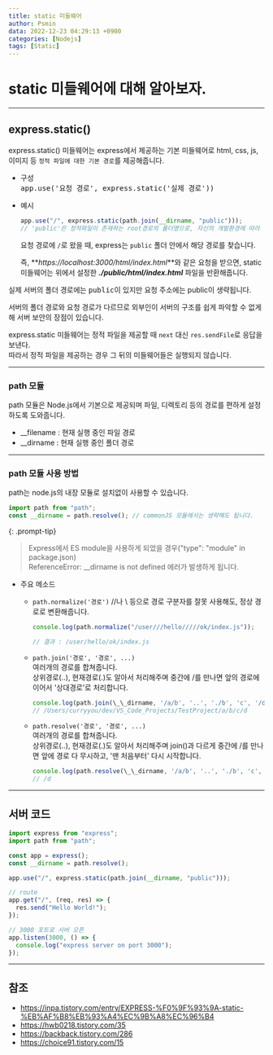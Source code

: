 ```yaml
---
title: static 미들웨어
author: Psmin
data: 2022-12-23 04:29:13 +0900
categories: [Nodejs]
tags: [Static]
---
```


# static 미들웨어에 대해 알아보자.

---

## express.static()

express.static() 미들웨어는 express에서 제공하는 기본 미들웨어로 html, css, js, 이미지
등 `정적 파일에 대한 기본 경로`를 제공해줍니다.

- 구성  
  <kbd>app.use('요청 경로', express.static('실제 경로'))</kbd>

- 예시

  ```js
  app.use("/", express.static(path.join(__dirname, "public")));
  // 'public'은 정적파일이 존재하는 root경로의 폴더명으로, 자신의 개발환경에 따라 다르게 설정할 수 있습니다.
  ```

  요청 경로에 `/`로 왔을 때, express는 `public` 폴더 안에서 해당 경로를 찾습니다.

  즉, **_https://localhost:3000/html/index.html_**와 같은 요청을 받으면, static 미들웨어는 위에서 설정한 **_./public/html/index.html_** 파일을 반환해줍니다.

실제 서버의 폴더 경로에는 <kbd>public</kbd>이 있지만 요청 주소에는 public이 생략됩니다.

서버의 폴더 경로와 요청 경로가 다르므로 외부인이 서버의 구조를 쉽게 파악할 수 없게해 서버 보안의 장점이 있습니다.

express.static 미들웨어는 정적 파일을 제공할 때 `next` 대신 `res.sendFile`로 응답을 보낸다.  
따라서 정적 파일을 제공하는 경우 그 뒤의 미들웨어들은 실행되지 않습니다.

---

### path 모듈

path 모듈은 Node.js에서 기본으로 제공되며 파일, 디렉토리 등의 경로를 편하게 설정하도록 도와줍니다.

- \_\_filename : 현재 실행 중인 파일 경로
- \_\_dirname : 현재 실행 중인 폴더 경로

---

### path 모듈 사용 방법

path는 node.js의 내장 모듈로 설치없이 사용할 수 있습니다.

```js
import path from "path";
const __dirname = path.resolve(); // commonJS 모듈에서는 생략해도 됩니다.
```

{: .prompt-tip}

> Express에서 ES module을 사용하게 되었을 경우("type": "module" in package.json)  
> ReferenceError: \_\_dirname is not defined 에러가 발생하게 됩니다.

- 주요 메소드

  - `path.normalize('경로')`
    //나 \ 등으로 경로 구분자를 잘못 사용해도, 정상 경로로 변환해줍니다.

    ```js
    console.log(path.normalize("/user///hello/////ok/index.js"));

    // 결과 : /user/hello/ok/index.js
    ```

  - `path.join('경로', '경로', ...)`  
    여러개의 경로를 합쳐줍니다.  
    상위경로(..), 현재경로(.)도 알아서 처리해주며 중간에 /를 만나면 앞의 경로에 이어서 '상대경로'로 처리합니다.

    ```js
    console.log(path.join(\_\_dirname, '/a/b', '..', './b', 'c', '/d'));
    // /Users/curryyou/dev/VS_Code_Projects/TestProject/a/b/c/d
    ```

  - `path.resolve('경로', '경로', ...)`  
    여러개의 경로를 합쳐줍니다.  
    상위경로(..), 현재경로(.)도 알아서 처리해주며 join()과 다르게 중간에 /를 만나면 앞에 경로 다 무시하고, '맨 처음부터' 다시 시작합니다.

    ```js
    console.log(path.resolve(\_\_dirname, '/a/b', '..', './b', 'c', '/d'));
    // /d
    ```

---

## 서버 코드

```js
import express from "express";
import path from "path";

const app = express();
const __dirname = path.resolve();

app.use("/", express.static(path.join(__dirname, "public")));

// route
app.get("/", (req, res) => {
  res.send("Hello World!");
});

// 3000 포트로 서버 오픈
app.listen(3000, () => {
  console.log("express server on port 3000");
});
```

---

## 참조

- <https://inpa.tistory.com/entry/EXPRESS-%F0%9F%93%9A-static-%EB%AF%B8%EB%93%A4%EC%9B%A8%EC%96%B4>
- <https://hwb0218.tistory.com/35>
- <https://backback.tistory.com/286>
- <https://choice91.tistory.com/15>
